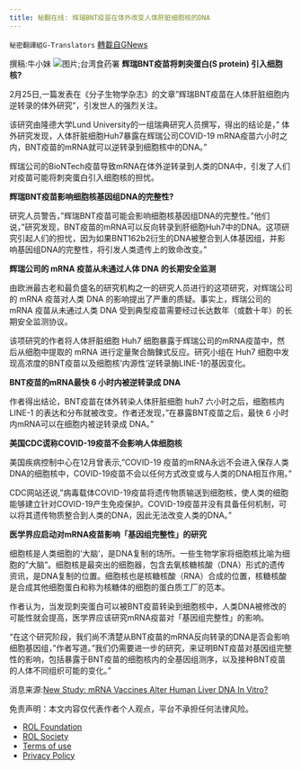 ```yaml
---
title: 秘翻在线: 辉瑞BNT疫苗在体外改变人体肝脏细胞核的DNA
---
```

`秘密翻譯組G-Translators` [轉載自GNews](https://gnews.org/zh-hans/2114825/)

撰稿:牛小妹
![](https://assets.gnews.org/wp-content/uploads/2022/03/collapse-1.jpg)图片;台湾食药署
**辉瑞BNT疫苗将刺突蛋白(S protein) 引入细胞核?**

2月25日,一篇发表在《分子生物学杂志》的文章”辉瑞BNT疫苗在人体肝脏细胞内逆转录的体外研究”，引发世人的强烈关注。

该研究由隆德大学Lund University的一组瑞典研究人员撰写，得出的结论是，” 体外研究发现，人体肝脏细胞Huh7暴露在辉瑞公司COVID-19 mRNA疫苗六小时之内，BNT疫苗的mRNA就可以逆转录到细胞核中的DNA。”

辉瑞公司的BioNTech疫苗导致mRNA在体外逆转录到人类的DNA中，引发了人们对疫苗可能将刺突蛋白引入细胞核的担忧。

**辉瑞BNT疫苗影响细胞核基因组DNA的完整性?**

研究人员警告，”辉瑞BNT疫苗可能会影响细胞核基因组DNA的完整性。”他们说，”研究发现，BNT疫苗的mRNA可以反向转录到肝细胞Huh7中的DNA。这项研究引起人们的担忧，因为如果BNT162b2衍生的DNA被整合到人体基因组，并影响基因组DNA的完整性，将引发人类遗传上的致命改变。”

**辉瑞公司的 mRNA 疫苗从未通过人体 DNA 的长期安全监测**

由欧洲最古老和最负盛名的研究机构之一的研究人员进行的这项研究，对辉瑞公司的 mRNA 疫苗对人类 DNA 的影响提出了严重的质疑。事实上，辉瑞公司的 mRNA 疫苗从未通过人类 DNA 受到典型疫苗需要经过长达数年（或数十年）的长期安全监测协议。

该项研究的作者将人体肝脏细胞 Huh7 细胞暴露于辉瑞公司的mRNA疫苗中，然后从细胞中提取的 mRNA 进行定量聚合酶鍊式反应。研究小组在 Huh7 细胞中发现高浓度的BNT疫苗以及细胞核’内源性’逆转录酶LINE-1的基因变化。

**BNT疫苗的mRNA最快 6 小时内被逆转录成 DNA**

作者得出结论，BNT疫苗在体外转染人体肝脏细胞 huh7 六小时之后，细胞核内 LINE-1 的表达和分布就被改变。作者还发现，”在暴露BNT疫苗之后，最快 6 小时内mRNA可以在细胞内被逆转录成 DNA。”

**美国CDC谎称COVID-19疫苗不会影响人体细胞核**

美国疾病控制中心在12月曾表示,”COVID-19 疫苗的mRNA永远不会进入保存人类DNA的细胞核中，COVID-19疫苗不会以任何方式改变或与人类的DNA相互作用。”

CDC网站还说,”病毒载体COVID-19疫苗将遗传物质输送到细胞核，使人类的细胞能够建立针对COVID-19产生免疫保护。COVID-19疫苗并没有具备任何机制，可以将其遗传物质整合到人类的DNA，因此无法改变人类的DNA。”

**医学界应启动对mRNA疫苗影响「基因组完整性」的研究**

细胞核是人类细胞的’大脑’，是DNA复制的场所。一些生物学家将细胞核比喻为细胞的”大脑”。细胞核是最突出的细胞器，包含去氧核糖核酸（DNA）形式的遗传资讯，是DNA复制的位置。细胞核也是核糖核酸（RNA）合成的位置，核糖核酸是合成其他细胞蛋白和称为核糖体的细胞的蛋白质工厂的范本。

作者认为，当发现刺突蛋白可以被BNT疫苗转染到细胞核中，人类DNA被修改的可能性就会提高，医学界应该研究mRNA疫苗对「基因组完整性」的影响。

“在这个研究阶段，我们尚不清楚从BNT疫苗的mRNA反向转录的DNA是否会影响细胞基因组，”作者写道。”我们仍需要进一步的研究，来证明BNT疫苗对基因组完整性的影响，包括暴露于BNT疫苗的细胞核内的全基因组测序，以及接种BNT疫苗的人体不同组织可能的变化。”

消息来源:[New Study: mRNA Vaccines Alter Human Liver DNA In Vitro?](http://New%20Study:%20mRNA%20Vaccines%20Alter%20Human%20Liver%20DNA%20In%20Vitro?)

 

免责声明：本文内容仅代表作者个人观点，平台不承担任何法律风险。

- [ROL Foundation](https://rolfoundation.org/)
- [ROL Society](https://rolsociety.org/)
- [Terms of use](https://gnews.org/terms-of-use-3/)
- [Privacy Policy](https://gnews.org/privacy-policy/)
